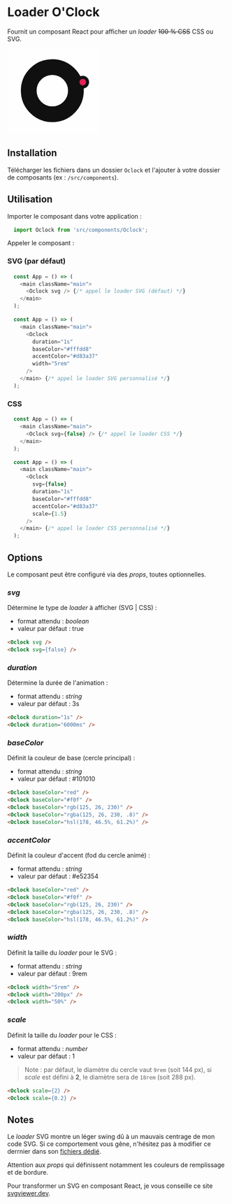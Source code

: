 # Loader O'Clock

Fournit un composant React pour afficher un *loader* ~~100&nbsp;% CSS~~ CSS ou SVG.

![resultat](oclock.gif)

## Installation

Télécharger les fichiers dans un dossier `Oclock` et l'ajouter à votre dossier de composants (ex&nbsp;: `/src/components`).

## Utilisation

Importer le composant dans votre application&nbsp;:

```js
  import Oclock from 'src/components/Oclock';
```

Appeler le composant&nbsp;:

### SVG (par défaut)

```js
  const App = () => (
    <main className="main">
      <Oclock svg /> {/* appel le loader SVG (défaut) */}
    </main>
  );
```

```js
  const App = () => (
    <main className="main">
      <Oclock
        duration="1s"
        baseColor="#fffdd8"
        accentColor="#d83a37"
        width="5rem"
      />
    </main> {/* appel le loader SVG personnalisé */}
  );
```

### CSS

```js
  const App = () => (
    <main className="main">
      <Oclock svg={false} /> {/* appel le loader CSS */}
    </main>
  );
```

```js
  const App = () => (
    <main className="main">
      <Oclock
        svg={false}
        duration="1s"
        baseColor="#fffdd8"
        accentColor="#d83a37"
        scale={1.5}
      />
    </main> {/* appel le loader CSS personnalisé */}
  );
```

## Options

Le composant peut être configuré via des *props*, toutes optionnelles.

### *svg*

Détermine le type de *loader* à afficher (SVG | CSS)&nbsp;:

- format attendu&nbsp;: *boolean*
- valeur par défaut&nbsp;: true

```html
<Oclock svg />
<Oclock svg={false} />
```

### *duration*

Détermine la durée de l'animation&nbsp;:

- format attendu&nbsp;: *string*
- valeur par défaut&nbsp;: 3s

```html
<Oclock duration="1s" />
<Oclock duration="6000ms" />
```

### *baseColor*

Définit la couleur de base (cercle principal)&nbsp;:

- format attendu&nbsp;: *string*
- valeur par défaut&nbsp;: #101010

```html
<Oclock baseColor="red" />
<Oclock baseColor="#f0f" />
<Oclock baseColor="rgb(125, 26, 230)" />
<Oclock baseColor="rgba(125, 26, 230, .8)" />
<Oclock baseColor="hsl(178, 46.5%, 61.2%)" />
```

### *accentColor*

Définit la couleur d'accent (fod du cercle animé)&nbsp;:

- format attendu&nbsp;: *string*
- valeur par défaut&nbsp;: #e52354

```html
<Oclock baseColor="red" />
<Oclock baseColor="#f0f" />
<Oclock baseColor="rgb(125, 26, 230)" />
<Oclock baseColor="rgba(125, 26, 230, .8)" />
<Oclock baseColor="hsl(178, 46.5%, 61.2%)" />
```

### *width*

Définit la taille du *loader* pour le SVG&nbsp;:

- format attendu&nbsp;: *string*
- valeur par défaut&nbsp;: 9rem

```html
<Oclock width="5rem" />
<Oclock width="200px" />
<Oclock width="50%" />
```

### *scale*

Définit la taille du *loader* pour le CSS&nbsp;:

- format attendu&nbsp;: *number*
- valeur par défaut&nbsp;: 1

> Note&nbsp;: par défaut, le diamètre du cercle vaut `9rem` (soit 144&nbsp;px), si *scale* est défini à **2**, le diamètre sera de `18rem` (soit 288&nbsp;px).

```html
<Oclock scale={2} />
<Oclock scale={0.2} />
```

## Notes

Le *loader* SVG montre un léger swing dû à un mauvais centrage de mon code SVG. Si ce comportement vous gêne, n'hésitez pas à modifier ce derrnier dans son [fichiers dédié](OclockSVGLogo.js).

Attention aux *props* qui définissent notamment les couleurs de remplissage et de bordure.

Pour transformer un SVG en composant React, je vous conseille ce site [svgviewer.dev](https://svgviewer.dev).